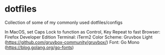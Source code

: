 # dotfiles
  Collection of some of my commonly used dotfiles/configs

In MacOS, set Caps Lock to function as Control, Key Repeat to fast
Browser: Firefox Developer Edition
Terminal: iTerm2
Color Scheme: Gruvbox Light (https://github.com/gruvbox-community/gruvbox/)
Font: Go Mono (https://blog.golang.org/go-fonts)
